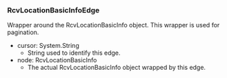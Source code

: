 ### RcvLocationBasicInfoEdge
Wrapper around the RcvLocationBasicInfo object. This wrapper is used for pagination.

- cursor: System.String
  - String used to identify this edge.
- node: RcvLocationBasicInfo
  - The actual RcvLocationBasicInfo object wrapped by this edge.
